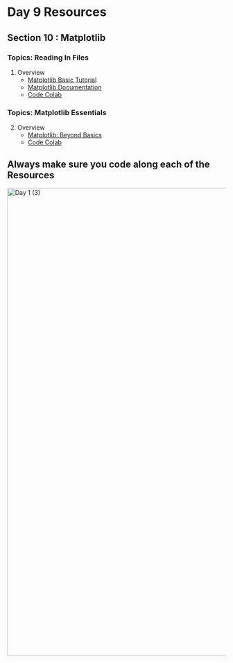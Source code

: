 # Day 9 Resources 

## Section 10 : Matplotlib

### Topics: Reading In Files
1. Overview
    * [Matplotlib Basic Tutorial](hhttps://youtu.be/DAQNHzOcO5A)
    * [Matplotlib Documentation](https://matplotlib.org/3.5.0/api/_as_gen/matplotlib.pyplot.html)
    * [Code Colab](https://colab.research.google.com/drive/13VCKkLE2r6Yok9tlMAImmCQ85Mf0VdC1?usp=sharing)

### Topics: Matplotlib Essentials
2. Overview
    * [Matplotlib: Beyond Basics](https://www.youtube.com/watch?v=cTJBJH8hacc&pp=ygUTbWF0cGxvdGxpYiBhZHZhbmNlZA%3D%3D)  
    * [Code Colab](https://colab.research.google.com/drive/1fgC5ErCYGI4XWqOZVwsYiyHL5zU8Dayt?usp=sharing) 


## Always make sure you code along each of the Resources 
<img width="1080" height="1080" alt="Day 1 (3)" src="https://github.com/user-attachments/assets/c4ec83d6-375f-4617-9103-8bf40b97b85f" />



